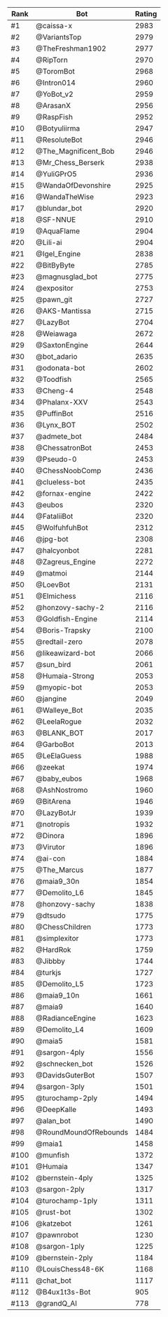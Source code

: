 Rank|Bot|Rating
---|---|---
#1|@caissa-x|2983
#2|@VariantsTop|2979
#3|@TheFreshman1902|2977
#4|@RipTorn|2970
#5|@ToromBot|2968
#6|@Intron014|2960
#7|@YoBot_v2|2959
#8|@ArasanX|2956
#9|@RaspFish|2952
#10|@Botyuliirma|2947
#11|@ResoluteBot|2946
#12|@The_Magnificent_Bob|2946
#13|@Mr_Chess_Berserk|2938
#14|@YuliGPrO5|2936
#15|@WandaOfDevonshire|2925
#16|@WandaTheWise|2923
#17|@blundar_bot|2920
#18|@SF-NNUE|2910
#19|@AquaFlame|2904
#20|@Lili-ai|2904
#21|@Igel_Engine|2838
#22|@BitByByte|2785
#23|@magnusglad_bot|2775
#24|@expositor|2753
#25|@pawn_git|2727
#26|@AKS-Mantissa|2715
#27|@LazyBot|2704
#28|@Weiawaga|2672
#29|@SaxtonEngine|2644
#30|@bot_adario|2635
#31|@odonata-bot|2602
#32|@Toodfish|2565
#33|@Cheng-4|2548
#34|@Phalanx-XXV|2543
#35|@PuffinBot|2516
#36|@Lynx_BOT|2502
#37|@admete_bot|2484
#38|@ChessatronBot|2453
#39|@Pseudo-0|2453
#40|@ChessNoobComp|2436
#41|@clueless-bot|2435
#42|@fornax-engine|2422
#43|@eubos|2320
#44|@FataliiBot|2320
#45|@WolfuhfuhBot|2312
#46|@jpg-bot|2308
#47|@halcyonbot|2281
#48|@Zagreus_Engine|2272
#49|@matmoi|2144
#50|@LoevBot|2131
#51|@Elmichess|2116
#52|@honzovy-sachy-2|2116
#53|@Goldfish-Engine|2114
#54|@Boris-Trapsky|2100
#55|@redtail-zero|2078
#56|@likeawizard-bot|2066
#57|@sun_bird|2061
#58|@Humaia-Strong|2053
#59|@myopic-bot|2053
#60|@jangine|2049
#61|@Walleye_Bot|2035
#62|@LeelaRogue|2032
#63|@BLANK_BOT|2017
#64|@GarboBot|2013
#65|@LeElaGuess|1988
#66|@zeekat|1974
#67|@baby_eubos|1968
#68|@AshNostromo|1960
#69|@BitArena|1946
#70|@LazyBotJr|1939
#71|@notropis|1932
#72|@Dinora|1896
#73|@Virutor|1896
#74|@ai-con|1884
#75|@The_Marcus|1877
#76|@maia9_30n|1854
#77|@Demolito_L6|1845
#78|@honzovy-sachy|1838
#79|@dtsudo|1775
#80|@ChessChildren|1773
#81|@simplexitor|1773
#82|@HardRok|1759
#83|@Jibbby|1744
#84|@turkjs|1727
#85|@Demolito_L5|1723
#86|@maia9_10n|1661
#87|@maia9|1640
#88|@RadianceEngine|1623
#89|@Demolito_L4|1609
#90|@maia5|1581
#91|@sargon-4ply|1556
#92|@schnecken_bot|1526
#93|@DavidsGuterBot|1507
#94|@sargon-3ply|1501
#95|@turochamp-2ply|1494
#96|@DeepKalle|1493
#97|@alan_bot|1490
#98|@RoundMoundOfRebounds|1484
#99|@maia1|1458
#100|@munfish|1372
#101|@Humaia|1347
#102|@bernstein-4ply|1325
#103|@sargon-2ply|1317
#104|@turochamp-1ply|1311
#105|@rust-bot|1302
#106|@katzebot|1261
#107|@pawnrobot|1230
#108|@sargon-1ply|1225
#109|@bernstein-2ply|1184
#110|@LouisChess48-6K|1168
#111|@chat_bot|1117
#112|@B4ux1t3s-Bot|905
#113|@grandQ_AI|778

